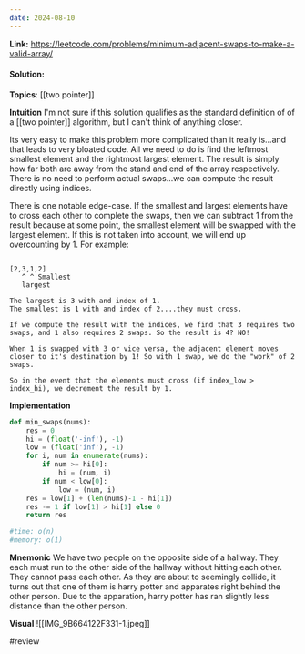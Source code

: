 ```yaml
---
date: 2024-08-10
---
```

**Link:** https://leetcode.com/problems/minimum-adjacent-swaps-to-make-a-valid-array/
#### Solution:

**Topics**: [[two pointer]]

**Intuition**
I'm not sure if this solution qualifies as the standard definition of of a [[two pointer]] algorithm, but I can't think of anything closer. 

Its very easy to make this problem more complicated than it really is...and that leads to very bloated code. All we need to do is find the leftmost smallest element and the rightmost largest element. The result is simply how far both are away from the stand and end of the array respectively. There is no need to perform actual swaps...we can compute the result directly using indices. 

There is one notable edge-case. If the smallest and largest elements have to cross each other to complete the swaps, then we can subtract 1 from the result because at some point, the smallest element will be swapped with the largest element. If this is not taken into account, we will end up overcounting by 1. For example:

```
   
[2,3,1,2]
   ^ ^ Smallest
   largest
   
The largest is 3 with and index of 1. 
The smallest is 1 with and index of 2....they must cross. 

If we compute the result with the indices, we find that 3 requires two swaps, and 1 also requires 2 swaps. So the result is 4? NO!

When 1 is swapped with 3 or vice versa, the adjacent element moves closer to it's destination by 1! So with 1 swap, we do the "work" of 2 swaps. 

So in the event that the elements must cross (if index_low > index_hi), we decrement the result by 1. 
```

**Implementation**
```python
def min_swaps(nums):
	res = 0
	hi = (float('-inf'), -1)
	low = (float('inf'), -1)
	for i, num in enumerate(nums):
		if num >= hi[0]:
			hi = (num, i)
		if num < low[0]:
			low = (num, i)
	res = low[1] + (len(nums)-1 - hi[1])
	res -= 1 if low[1] > hi[1] else 0
	return res

#time: o(n)
#memory: o(1)
```

**Mnemonic**
We have two people on the opposite side of a hallway. They each must run to the other side of the hallway without hitting each other. They cannot pass each other. As they are about to seemingly collide, it turns out that one of them is harry potter and apparates right behind the other person. Due to the apparation, harry potter has ran slightly less distance than the other person. 

**Visual** 
![[IMG_9B664122F331-1.jpeg]]

#review 


